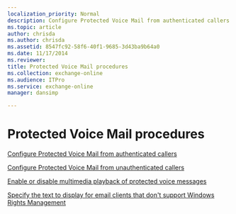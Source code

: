 ```yaml
---
localization_priority: Normal
description: Configure Protected Voice Mail from authenticated callers
ms.topic: article
author: chrisda
ms.author: chrisda
ms.assetid: 8547fc92-58f6-40f1-9685-3d43ba9b64a0
ms.date: 11/17/2014
ms.reviewer: 
title: Protected Voice Mail procedures
ms.collection: exchange-online
ms.audience: ITPro
ms.service: exchange-online
manager: dansimp

---
```


# Protected Voice Mail procedures

[Configure Protected Voice Mail from authenticated callers](configure-protected-voice-mail-from-authenticated-callers.md)

[Configure Protected Voice Mail from unauthenticated callers](configure-protected-voice-mail-from-unauthenticated-callers.md)

[Enable or disable multimedia playback of protected voice messages](enable-or-disable-multimedia-playback.md)

[Specify the text to display for email clients that don't support Windows Rights Management](specify-text-to-display-for-clients-that-don-t-support-windows-rights-management.md)



